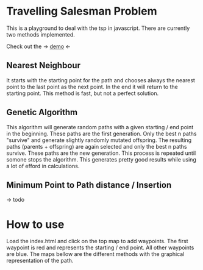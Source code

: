# Travelling Salesman Problem
This is a playground to deal with the tsp in javascript. There are currently two methods implemented.

Check out the -> [demo](http://moritzgoeckel.com/TravellingSalesman/) <-

## Nearest Neighbour
It starts with the starting point for the path and chooses always the nearest point to the last point as the next point. In the end it will return to the starting point. This method is fast, but not a perfect solution.

## Genetic Algorithm
This algorithm will generate random paths with a given starting / end point in the beginning. These paths are the first generation. Only the best n paths "survive" and generate slightly randomly mutated offspring. The resulting paths (parents + offspring) are again selected and only the best n paths survive. These paths are the new generation. This process is repeated until somone stops the algorithm. This generates pretty good results while using a lot of efford in calculations.

## Minimum Point to Path distance / Insertion
-> todo

# How to use
Load the index.html and click on the top map to add waypoints. The first waypoint is red and represents the starting / end point. All other waypoints are blue. The maps bellow are the different methods with the graphical representation of the path.